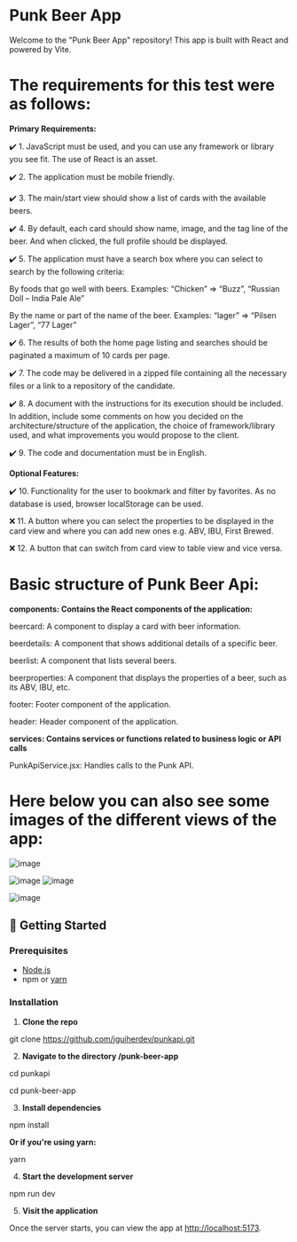 # Punk Beer App

Welcome to the "Punk Beer App" repository! This app is built with React and powered by Vite.

# The requirements for this test were as follows:

**Primary Requirements:**

✔️ 1. JavaScript must be used, and you can use any framework or library you see fit. The use of React is an asset.

✔️ 2. The application must be mobile friendly.

✔️ 3. The main/start view should show a list of cards with the available beers.

✔️ 4. By default, each card should show name, image, and the tag line of the beer. And when clicked, the full profile should be displayed.

✔️ 5. The application must have a search box where you can select to search by the following criteria:

By foods that go well with beers. Examples: “Chicken” => “Buzz”, “Russian Doll – India Pale Ale”

By the name or part of the name of the beer. Examples: “lager” => “Pilsen Lager”, “77 Lager”

✔️ 6. The results of both the home page listing and searches should be paginated a maximum of 10 cards per page.

✔️ 7. The code may be delivered in a zipped file containing all the necessary files or a link to a repository of the candidate.

✔️ 8. A document with the instructions for its execution should be included. In addition, include some comments on how you decided on the 
architecture/structure of the application, the choice of framework/library used, and what improvements you would propose to the client.

✔️ 9. The code and documentation must be in English.

**Optional Features:**

✔️ 10. Functionality for the user to bookmark and filter by favorites. As no database is used, browser localStorage can be used.

❌ 11. A button where you can select the properties to be displayed in the card view and where you can add new ones e.g. ABV, IBU, First Brewed.

❌ 12. A button that can switch from card view to table view and vice versa.

# Basic structure of Punk Beer Api:

**components: Contains the React components of the application:**

beercard: A component to display a card with beer information.

beerdetails: A component that shows additional details of a specific beer.

beerlist: A component that lists several beers.

beerproperties: A component that displays the properties of a beer, such as its ABV, IBU, etc.

footer: Footer component of the application.

header: Header component of the application.

**services: Contains services or functions related to business logic or API calls**

PunkApiService.jsx: Handles calls to the Punk API.


# Here below you can also see some images of the different views of the app:

![image](https://github.com/jguiherdev/punkapi/assets/118314916/6531e6a3-89bf-4501-860c-7aa4df72cbc1)

![image](https://github.com/jguiherdev/punkapi/assets/118314916/fef98e65-6c70-4a18-817b-91b2ca832c2f)
![image](https://github.com/jguiherdev/punkapi/assets/118314916/2af41373-2c05-4b02-a93f-c9cbff4b32d7)

![image](https://github.com/jguiherdev/punkapi/assets/118314916/120c4d2b-2e6b-4ffa-97cc-9c4ae2efd1bc)

## 🚀 Getting Started

### Prerequisites
- [Node.js](https://nodejs.org/)
- npm or [yarn](https://yarnpkg.com/)

### Installation

1. **Clone the repo**

git clone https://github.com/jguiherdev/punkapi.git


2. **Navigate to the directory /punk-beer-app**

cd punkapi

cd punk-beer-app

3. **Install dependencies**

npm install


**Or if you're using yarn:**

yarn


4. **Start the development server**

npm run dev


5. **Visit the application**

Once the server starts, you can view the app at [http://localhost:5173](http://localhost:5173).




